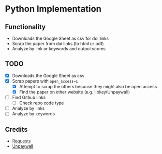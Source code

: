 # Python Implementation

## Functionality

- Downloads the Google Sheet as csv for doi links
- Scrap the paper from doi links (to html or pdf)
- Analyze by link or keywords and output scores

## TODO
- [x] Downloads the Google Sheet as csv
- [x] Scrap papers with `open_access=1`
  - [x] Attempt to scrap the others because they might also be open access
  - [x] Find the paper on other website (e.g. libkey/Unpaywall)
- [ ] Find Github links
  - [ ] Check repo code type
- [ ] Analyze by links
- [ ] Analyze by keywords

## Credits
- [Requests](https://requests.readthedocs.io/en/master/)
- [Unpaywall](https://unpaywall.org/)